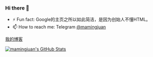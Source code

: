 ### Hi there 👋

- ⚡ Fun fact: Google的主页之所以如此简洁，是因为创始人不懂HTML。
- 📫 How to reach me: Telegram [@mamingjuan](https://t.me/mamingjuan)

[我的博客](https://mamingjuan.cn)


[GITHUB_PROFILE]: https://github.com/glitzma
[GITHUB_STATS_SRC]: https://github-readme-stats.vercel.app/api?username=glitzma&show_icons=true
[GITHUB_LANG_SRC]: https://github-readme-stats.vercel.app/api/top-langs/?username=glitzma&layout=compact

[![mamingjuan's GitHub Stats][GITHUB_STATS_SRC]][GITHUB_PROFILE]



<!--
**glitzma/glitzma** is a ✨ _special_ ✨ repository because its `README.md` (this file) appears on your GitHub profile.

Here are some ideas to get you started:

- 🔭 I’m currently working on ...
- 🌱 I’m currently learning ...
- 👯 I’m looking to collaborate on ...
- 🤔 I’m looking for help with ...
- 💬 Ask me about ...
- 📫 How to reach me: ...
- 😄 Pronouns: ...
- ⚡ Fun fact: ...
-->
